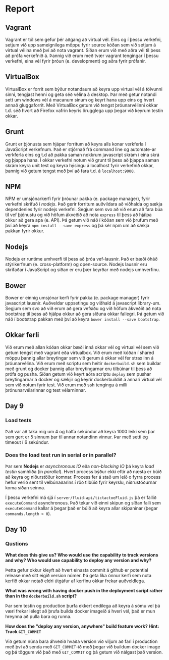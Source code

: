# Report
## Vagrant
Vagrant er tól sem gefur þér aðgang að virtual vél. Eins og í þessu verkefni, setjum við upp sameignilega möppu fyrir source kóðan sem við setjum á virtual vélina með því að nota vagrant. Síðan erum við með aðra vél til þess að prófa verkefnið á. Þannig við erum með tvær vagrant tengingar í þessu verkefni, eina vél fyrir þróun (e. development) og aðra fyrir prófanir.

## VirtualBox
VirtualBox er forrit sem býður notandaum að keyra upp virtual vél á tölvunni sinni, tengjast henni og geta séð vélina á desktop. Þar með getur notandi sett um windows vél á macanum sínum og keyrt hana upp eins og hvert annað gluggaforrit. Með VirtualBox getum við tengst þróunarvélinni okkar t.d. séð hvort að Firefox vafrin keyris örugglega upp þegar við keyrum testin okkar.

## Grunt
Grunt er þjónusta sem hjápar forritum að keyra alls konar verkferla í JavaScript verkefnum. Það er stjórnað frá command line og automate-ar verkferla eins og t.d að pakka saman nokkrum javascript skrám í eina skrá og þjappa hana. Í okkar verkefni notum við grunt til þess að þjappa saman skrám keyra unit test og keyra hýsingu á localhost fyrir verkefnið okkar, þannig við getum tengst með því að fara t.d. á `localhost:9000`.

## NPM
NPM er umsjónarkerfi fyrir þróunar pakka (e. package manager), fyrir verkefni skrifuð í *nodejs*. Það gerir forritum auðvildara að viðhalda og sækja dependenies fyrir nodejs verkefni. Segjum sem svo að við erum að fara búa til vef þjónustu og við höfum ákveðið að nota `express` til þess að hjálpa okkur að gera apa (e. API). Þá getum við náð í kóðan sem við þrufum með því að keyra `npm install --save express` og þá sér npm um að sækja pakkan fyrir okkur.

## Nodejs
Nodejs er runtime umhverfi til þess að þróa vef-lausnir. Það er bæði óháð stýrikerfnum (e. cross-platform) og open-source. Nodejs lausnir eru skrifaðar í JavaScript og síðan er eru þær keyrðar með nodejs umhverfinu.

## Bower
Bower er einnig umsjónar kerfi fyrir pakka (e. package manager) fyrir javascript lausnir. Auðveldar uppsetingu og viðhald á javascript library-um. Segjum sem svo að við erum að gera vefsíðu og við höfum ákveðið að nota bootstrap til þess að hjálpa okkur að gera síðuna okkar fallegri. Þá getum við náð í bootstrap pakkan með því að keyra `bower install --save bootstrap`.

## Okkar ferli
Við erum með allan kóðan okkar bæði inná okkar vél og virtual vél sem við getum tengst með vagrant eða virtualbox. Við erum með kóðan í shared möppu þannig allar breytingar sem við gerum á okkar vél fer strax inn á þróunarvélina. Við erum með scriptu sem heitir `dockerbuild.sh` sem buildar með grunt og docker þannig allar breytingarnar eru tilbúinar til þess að prófa og pusha. Síðan getum við keyrt aðra scriptu `deploy` sem pushar breytingarnar á docker og sækjir og keyrir dockerbuildið á annari virtual vél sem við notum fyrir test.  Við erum með ssh tengingu á milli þrónunarvélarinnar og test vélarninnar.


## Day 9
### Load tests
Það var að taka mig um 4 og hálfa sekúndur að keyra 1000 leiki sem þar sem gert er 5 sinnum þar til annar notandinn vinnur. Þar með setti ég timeout í 6 sekúndur.

### Does the load test run in serial or in parallel?
Þar sem **Nodejs** er *asynchronous IO* eða *non-blocking IO* þá keyra *load testin* samhliða (in *parallel*). Hvert process býður ekki eftir að næsta er búið að keyra og niðurstöður komnar. Process fer á stað um leið o fyrra process hefur verið sent til velbúnaðarins í röð tilbúið fyrir keyrslu, niðrustöðurnar koma síðan seinna.

Í þessu verkefni má sjá í `server/fluid-api/tictactoeFluid.js` þá er fallið `executeCommand` asynchronous. Það tekur við einni skipun og síðan falli sem `executeCommand` kallar á þegar það er búið að keyra allar skipaninar (þegar `commands.length > 0`).

## Day 10
### Qustions
**What does this give us? Who would use the capability to track versions and why? Who would use capability to deploy any version and why?**

Þetta gefur okkur kleyft að hvert einasta commit á github er potential release með sitt eigið version númer. Þá geta líka önnur kerfi sem nota kerfið okkar notað eldri útgáfur af kerfinu okkar frekar auðveldlega.

**What was wrong with having docker push in the deployment script rather than in the `dockerbuild.sh` script?**

Þar sem testin og production þurfa ekkert endilega að keyra á sömu vel þá væri frekar lélegt að þrufa builda docker imageið á hveri vél, það er mun hreynna að pulla bara og runna.

**How does the "deploy any version, anywhere" build feature work? Hint: Track `GIT_COMMIT`**

Við getum núna bara áhveðið hvaða version við viljum að fari í production með því að senda með `GIT_COMMIT`-ið með þegar við buildum docker image og þá töggum við það með `GIT_COMMIT` og þá getum við nálgast það version.
